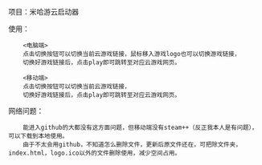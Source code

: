 项目：米哈游云启动器

使用：
        
        <电脑端>
        点击切换按钮可以切换当前云游戏链接，鼠标移入游戏logo也可以切换游戏链接，
        切换好游戏链接后，点击play即可跳转至对应云游戏网页。
        
        <移动端>
        点击切换按钮可以切换当前云游戏链接，
        切换好游戏链接后，点击play即可跳转至对应云游戏网页。

网络问题：

        能进入github的大都没有这方面问题，但移动端没有steam++（反正我本人是有问题），可以下载到本地使用。
        由于不太会用github，不知道怎么删除文件，更新后原文件还在，可把除文件夹，index.html，logo.ico以外的文件删除使用，减少空间占用。
